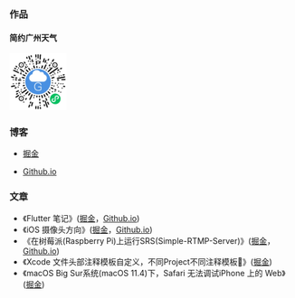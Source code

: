 ### 作品

#### 简约广州天气

<img src="./Resource/images/gzweather.png"  alt="简约广州天气"  width=20%  height=20% />


### 博客

* [掘金](https://juejin.cn/user/4089838984505581)

* [Github.io](https://codersamz.github.io)

### 文章

* 《Flutter 笔记》([掘金](https://juejin.cn/post/6844904029428924424)，[Github.io](https://codersamz.github.io/2019/12/22/Flutter%E7%AC%94%E8%AE%B0/))
* 《iOS 摄像头方向》([掘金](https://juejin.cn/post/6844903896289280008)，[Github.io](https://codersamz.github.io/2019/07/24/iOS%E6%91%84%E5%83%8F%E5%A4%B4%E6%96%B9%E5%90%91/))
* 《在树莓派(Raspberry Pi)上运行SRS(Simple-RTMP-Server)》([掘金](https://juejin.cn/post/6844903614717100045)，[Github.io](https://codersamz.github.io/2018/05/30/%E5%9C%A8%E6%A0%91%E8%8E%93%E6%B4%BE(Raspberry%20Pi)%E4%B8%8A%E8%BF%90%E8%A1%8CSRS(Simple-RTMP-Server)/))
* 《Xcode 文件头部注释模板自定义，不同Project不同注释模板🤪》([掘金](https://juejin.cn/post/6964136074100604941))
* 《macOS Big Sur系统(macOS 11.4)下，Safari 无法调试iPhone 上的 Web》([掘金](https://juejin.cn/post/6979590698701946917))

